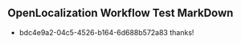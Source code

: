 ## OpenLocalization Workflow Test MarkDown
* bdc4e9a2-04c5-4526-b164-6d688b572a83 
thanks!<!--HONumber=Mar16_HO3-->

